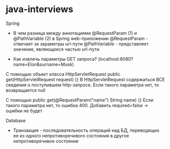 # java-interviews

Spring
* В чем разница между аннотациями @RequestParam (1) и @PathVariable (2) в Spring web-приложении
@RequestParam - отвечает за зараметры url-пути
@PathVariable - представляет значение, являющееся частью url-пути

* Как извлечь параметры GET запроса? (localhost:8080?name=Elon&surname=Musk)

C помощью объект класса HttpServletRequest public get(HttpServletRequest request) {}
В HttpServletRequest содержаться ВСЕ сведения о поступившем http-запросе.
Если такого параметра нет, то возвращается null

С помощью public get(@RequestParam("name") String name) {}
Если такого параметра нет, то ошибка 400. Добавить required=false -> ошибки не будет

Database
* Транзакция - последовательность операций над БД, переводящих ее из одного непротиворечивого состояния в другое непротиворечивое состояние
